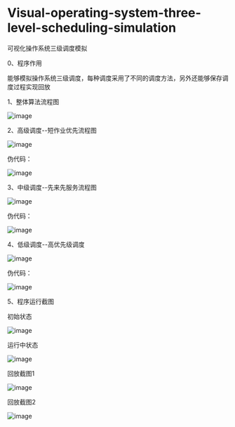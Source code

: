 # Visual-operating-system-three-level-scheduling-simulation
可视化操作系统三级调度模拟

0、程序作用

能够模拟操作系统三级调度，每种调度采用了不同的调度方法，另外还能够保存调度过程实现回放

1、整体算法流程图

![image](https://github.com/Ninot1Quyi/Visual-operating-system-three-level-scheduling-simulation/assets/73424304/b4b13c6a-db1c-4402-9ae9-1f3203d5863f)

2、高级调度--短作业优先流程图

![image](https://github.com/Ninot1Quyi/Visual-operating-system-three-level-scheduling-simulation/assets/73424304/8e4d1445-9c90-486f-a63c-f8372306aef2)

伪代码：

![image](https://github.com/Ninot1Quyi/Visual-operating-system-three-level-scheduling-simulation/assets/73424304/ac6f21b6-b85b-450b-bf90-ee74a685440a)


3、中级调度--先来先服务流程图

![image](https://github.com/Ninot1Quyi/Visual-operating-system-three-level-scheduling-simulation/assets/73424304/686184a0-c9d9-4575-8501-ca044071ac87)

伪代码：

![image](https://github.com/Ninot1Quyi/Visual-operating-system-three-level-scheduling-simulation/assets/73424304/d2719290-16d6-4753-8adc-c29ccab30f37)

4、低级调度--高优先级调度

![image](https://github.com/Ninot1Quyi/Visual-operating-system-three-level-scheduling-simulation/assets/73424304/96931598-13eb-49de-9b1a-262f8423528c)

伪代码：

![image](https://github.com/Ninot1Quyi/Visual-operating-system-three-level-scheduling-simulation/assets/73424304/700b1bad-bd3d-4d9f-b7d1-b9fba1a0cd8a)

5、程序运行截图

初始状态

![image](https://github.com/Ninot1Quyi/Visual-operating-system-three-level-scheduling-simulation/assets/73424304/269a7bac-d47a-4059-8111-1e68c6ca58b3)

运行中状态

![image](https://github.com/Ninot1Quyi/Visual-operating-system-three-level-scheduling-simulation/assets/73424304/9140951b-98bf-4322-a2d3-af1d99b41a0b)


回放截图1

![image](https://github.com/Ninot1Quyi/Visual-operating-system-three-level-scheduling-simulation/assets/73424304/1dfd6cd2-ed2d-4ce4-933c-0153e99f3693)

回放截图2

![image](https://github.com/Ninot1Quyi/Visual-operating-system-three-level-scheduling-simulation/assets/73424304/ec9799cc-2f11-4fa0-9b5f-1496421b8165)










